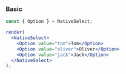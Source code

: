 ### Basic

<!--start-code-->

```jsx
const { Option } = NativeSelect;

render(
  <NativeSelect>
    <Option value="tom">Tom</Option>
    <Option value="oliver">Oliver</Option>
    <Option value="jack">Jack</Option>
  </NativeSelect>
);
```

<!--end-code-->
